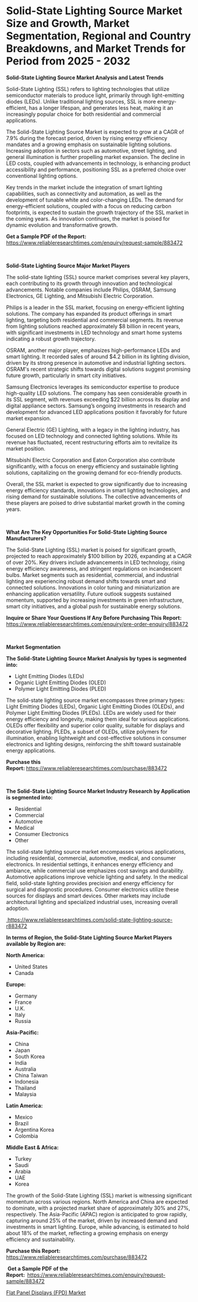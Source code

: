 <p><h1>Solid-State Lighting Source Market Size and Growth, Market Segmentation, Regional and Country Breakdowns, and Market Trends for Period from 2025 -  2032</h1></p><p><strong>Solid-State Lighting Source Market Analysis and Latest Trends</strong></p>
<p><p>Solid-State Lighting (SSL) refers to lighting technologies that utilize semiconductor materials to produce light, primarily through light-emitting diodes (LEDs). Unlike traditional lighting sources, SSL is more energy-efficient, has a longer lifespan, and generates less heat, making it an increasingly popular choice for both residential and commercial applications.</p><p>The Solid-State Lighting Source Market is expected to grow at a CAGR of 7.9% during the forecast period, driven by rising energy efficiency mandates and a growing emphasis on sustainable lighting solutions. Increasing adoption in sectors such as automotive, street lighting, and general illumination is further propelling market expansion. The decline in LED costs, coupled with advancements in technology, is enhancing product accessibility and performance, positioning SSL as a preferred choice over conventional lighting options.</p><p>Key trends in the market include the integration of smart lighting capabilities, such as connectivity and automation, as well as the development of tunable white and color-changing LEDs. The demand for energy-efficient solutions, coupled with a focus on reducing carbon footprints, is expected to sustain the growth trajectory of the SSL market in the coming years. As innovation continues, the market is poised for dynamic evolution and transformative growth.</p></p>
<p><strong>Get a Sample PDF of the Report:&nbsp;</strong> <a href="https://www.reliableresearchtimes.com/enquiry/request-sample/883472?utm_campaign=2940&utm_medium=2&utm_source=Github&utm_content=ia&utm_term=06042025&utm_id=solid-state-lighting-source">https://www.reliableresearchtimes.com/enquiry/request-sample/883472</a></p>
<p>&nbsp;</p>
<p><strong>Solid-State Lighting Source Major Market Players</strong></p>
<p><p>The solid-state lighting (SSL) source market comprises several key players, each contributing to its growth through innovation and technological advancements. Notable companies include Philips, OSRAM, Samsung Electronics, GE Lighting, and Mitsubishi Electric Corporation.</p><p>Philips is a leader in the SSL market, focusing on energy-efficient lighting solutions. The company has expanded its product offerings in smart lighting, targeting both residential and commercial segments. Its revenue from lighting solutions reached approximately $8 billion in recent years, with significant investments in LED technology and smart home systems indicating a robust growth trajectory.</p><p>OSRAM, another major player, emphasizes high-performance LEDs and smart lighting. It recorded sales of around $4.2 billion in its lighting division, driven by its strong presence in automotive and industrial lighting sectors. OSRAM's recent strategic shifts towards digital solutions suggest promising future growth, particularly in smart city initiatives.</p><p>Samsung Electronics leverages its semiconductor expertise to produce high-quality LED solutions. The company has seen considerable growth in its SSL segment, with revenues exceeding $22 billion across its display and digital appliance sectors. Samsung’s ongoing investments in research and development for advanced LED applications position it favorably for future market expansion.</p><p>General Electric (GE) Lighting, with a legacy in the lighting industry, has focused on LED technology and connected lighting solutions. While its revenue has fluctuated, recent restructuring efforts aim to revitalize its market position.</p><p>Mitsubishi Electric Corporation and Eaton Corporation also contribute significantly, with a focus on energy efficiency and sustainable lighting solutions, capitalizing on the growing demand for eco-friendly products.</p><p>Overall, the SSL market is expected to grow significantly due to increasing energy efficiency standards, innovations in smart lighting technologies, and rising demand for sustainable solutions. The collective advancements of these players are poised to drive substantial market growth in the coming years.</p></p>
<p>&nbsp;</p>
<p><strong>What Are The Key Opportunities For Solid-State Lighting Source Manufacturers?</strong></p>
<p><p>The Solid-State Lighting (SSL) market is poised for significant growth, projected to reach approximately $100 billion by 2026, expanding at a CAGR of over 20%. Key drivers include advancements in LED technology, rising energy efficiency awareness, and stringent regulations on incandescent bulbs. Market segments such as residential, commercial, and industrial lighting are experiencing robust demand shifts towards smart and connected solutions. Innovations in color tuning and miniaturization are enhancing application versatility. Future outlook suggests sustained momentum, supported by increasing investments in green infrastructure, smart city initiatives, and a global push for sustainable energy solutions.</p></p>
<p><strong>Inquire or Share Your Questions If Any Before Purchasing This Report:</strong> <a href="https://www.reliableresearchtimes.com/enquiry/pre-order-enquiry/883472?utm_campaign=2940&utm_medium=2&utm_source=Github&utm_content=ia&utm_term=06042025&utm_id=solid-state-lighting-source">https://www.reliableresearchtimes.com/enquiry/pre-order-enquiry/883472</a></p>
<p>&nbsp;</p>
<p><strong>Market Segmentation</strong></p>
<p><strong>The Solid-State Lighting Source Market Analysis by types is segmented into:</strong></p>
<p><ul><li>Light Emitting Diodes (LEDs)</li><li>Organic Light Emitting Diodes (OLED)</li><li>Polymer Light Emitting Diodes (PLED)</li></ul></p>
<p><p>The solid-state lighting source market encompasses three primary types: Light Emitting Diodes (LEDs), Organic Light Emitting Diodes (OLEDs), and Polymer Light Emitting Diodes (PLEDs). LEDs are widely used for their energy efficiency and longevity, making them ideal for various applications. OLEDs offer flexibility and superior color quality, suitable for displays and decorative lighting. PLEDs, a subset of OLEDs, utilize polymers for illumination, enabling lightweight and cost-effective solutions in consumer electronics and lighting designs, reinforcing the shift toward sustainable energy applications.</p></p>
<p><strong>Purchase this Report:&nbsp;</strong><a href="https://www.reliableresearchtimes.com/purchase/883472?utm_campaign=2940&utm_medium=2&utm_source=Github&utm_content=ia&utm_term=06042025&utm_id=solid-state-lighting-source">https://www.reliableresearchtimes.com/purchase/883472</a></p>
<p>&nbsp;</p>
<p><strong>The Solid-State Lighting Source Market Industry Research by Application is segmented into:</strong></p>
<p><ul><li>Residential</li><li>Commercial</li><li>Automotive</li><li>Medical</li><li>Consumer Electronics</li><li>Other</li></ul></p>
<p><p>The solid-state lighting source market encompasses various applications, including residential, commercial, automotive, medical, and consumer electronics. In residential settings, it enhances energy efficiency and ambiance, while commercial use emphasizes cost savings and durability. Automotive applications improve vehicle lighting and safety. In the medical field, solid-state lighting provides precision and energy efficiency for surgical and diagnostic procedures. Consumer electronics utilize these sources for displays and smart devices. Other markets may include architectural lighting and specialized industrial uses, increasing overall adoption.</p></p>
<p><a href="https://www.reliableresearchtimes.com/solid-state-lighting-source-r883472?utm_campaign=2940&utm_medium=2&utm_source=Github&utm_content=ia&utm_term=06042025&utm_id=solid-state-lighting-source">&nbsp;https://www.reliableresearchtimes.com/solid-state-lighting-source-r883472</a></p>
<p><strong>In terms of Region, the Solid-State Lighting Source Market Players available by Region are:</strong></p>
<p>
    <p> <strong> North America: </strong>
        <ul>
            <li>United States</li>
            <li>Canada</li>
        </ul>
        </p> 
    <p> <strong> Europe: </strong>
        <ul>
            <li>Germany</li>
            <li>France</li>
            <li>U.K.</li>
            <li>Italy</li>
            <li>Russia</li>
        </ul>
        </p> 
    <p> <strong> Asia-Pacific: </strong>
        <ul>
            <li>China</li>
            <li>Japan</li>
            <li>South Korea</li>
            <li>India</li>
            <li>Australia</li>
            <li>China Taiwan</li>
            <li>Indonesia</li>
            <li>Thailand</li>
            <li>Malaysia</li>
        </ul>
        </p> 
    <p> <strong> Latin America: </strong>
        <ul>
            <li>Mexico</li>
            <li>Brazil</li>
            <li>Argentina Korea</li>
            <li>Colombia</li>
        </ul>
        </p> 
    <p> <strong> Middle East & Africa: </strong>
        <ul>
            <li>Turkey</li>
            <li>Saudi</li>
            <li>Arabia</li>
            <li>UAE</li>
            <li>Korea</li>
        </ul>
    </p>
    </p>
<p><p>The growth of the Solid-State Lighting (SSL) market is witnessing significant momentum across various regions. North America and China are expected to dominate, with a projected market share of approximately 30% and 27%, respectively. The Asia-Pacific (APAC) region is anticipated to grow rapidly, capturing around 25% of the market, driven by increased demand and investments in smart lighting. Europe, while advancing, is estimated to hold about 18% of the market, reflecting a growing emphasis on energy efficiency and sustainability.</p></p>
<p><strong>Purchase this Report: </strong><a href="https://www.reliableresearchtimes.com/purchase/883472?utm_campaign=2940&utm_medium=2&utm_source=Github&utm_content=ia&utm_term=06042025&utm_id=solid-state-lighting-source">https://www.reliableresearchtimes.com/purchase/883472</a></p>
<p>&nbsp;<strong>Get a Sample PDF of the Report:&nbsp;&nbsp;</strong><a href="https://www.reliableresearchtimes.com/enquiry/request-sample/883472?utm_campaign=2940&utm_medium=2&utm_source=Github&utm_content=ia&utm_term=06042025&utm_id=solid-state-lighting-source">https://www.reliableresearchtimes.com/enquiry/request-sample/883472</a></p>
<p><strong></strong></p>
<p><p><a href="https://github.com/lateshab69/Market-Research-Report-List-1/blob/main/flat-panel-displays-fpd-market.md?utm_campaign=2940&utm_medium=2&utm_source=Github&utm_content=ia&utm_term=06042025&utm_id=solid-state-lighting-source">Flat Panel Displays (FPD) Market</a></p></p>